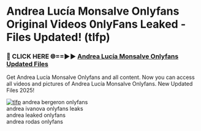 # Andrea Lucía Monsalve Onlyfans Original Videos 0nlyFans Leaked - Files Updated! (tlfp)

<h3>🔴 CLICK HERE 🌐==►► <a href="https://tinyurl.com/4seja8ks" rel="nofollow">Andrea Lucía Monsalve Onlyfans Updated Files</a></h3>

Get Andrea Lucía Monsalve Onlyfans and all content. Now you can access all videos and pictures of Andrea Lucía Monsalve Onlyfans. New Updated Files 2025!

[![tlfp](https://i.imgur.com/EWjZXRe.gif)](https://tinyurl.com/4seja8ks)
andrea bergeron onlyfans<br>
andrea ivanova onlyfans leaks<br>
andrea leaked onlyfans<br>
andrea rodas onlyfans